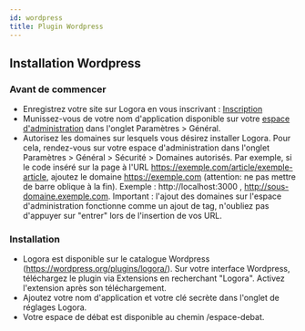 ```yaml
---
id: wordpress
title: Plugin Wordpress
---
```


## Installation Wordpress

### Avant de commencer 

- Enregistrez votre site sur Logora en vous inscrivant : [Inscription](https://logora.fr/signup)
- Munissez-vous de votre nom d'application disponible sur votre [espace d'administration](https://admin.logora.fr) dans l'onglet Paramètres > Général.
- Autorisez les domaines sur lesquels vous désirez installer Logora. Pour cela, rendez-vous sur votre espace d'administration dans l'onglet Paramètres > Général > Sécurité > Domaines autorisés. Par exemple, si le code inséré sur la page à l'URL https://exemple.com/article/exemple-article, ajoutez le domaine https://exemple.com (attention: ne pas mettre de barre oblique à la fin). Exemple : http://localhost:3000 , http://sous-domaine.exemple.com.  Important : l'ajout des domaines sur l'espace d'administration fonctionne comme un ajout de tag, n'oubliez pas d'appuyer sur "entrer" lors de l'insertion de vos URL.

### Installation

- Logora est disponible sur le catalogue Wordpress (https://wordpress.org/plugins/logora/). Sur votre interface Wordpress, téléchargez le plugin via Extensions en recherchant "Logora". Activez l'extension après son téléchargement.
- Ajoutez votre nom d'application et votre clé secrète dans l'onglet de réglages Logora.
- Votre espace de débat est disponible au chemin /espace-debat. 
